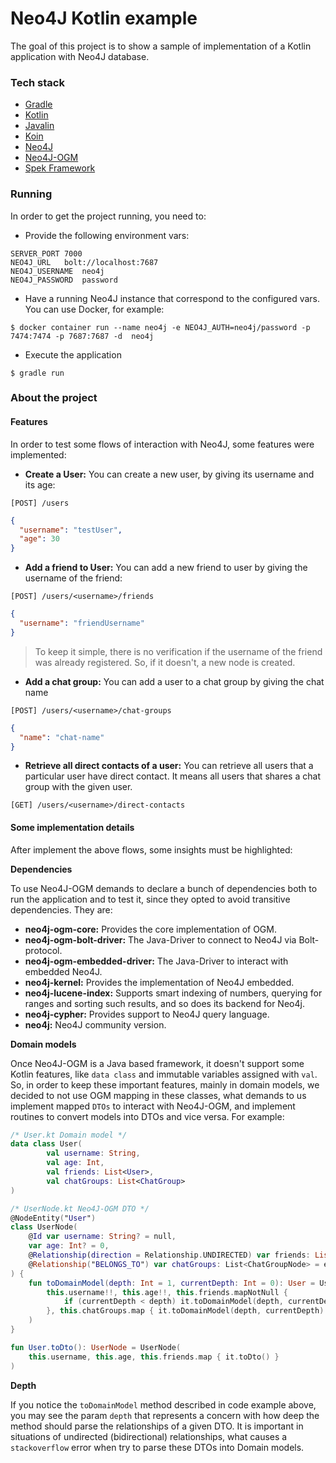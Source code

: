 Neo4J Kotlin example
===
The goal of this project is to show a sample of implementation of a Kotlin application with Neo4J database.

### Tech stack
- [Gradle](https://gradle.org/)
- [Kotlin](https://kotlinlang.org/)
- [Javalin](https://javalin.io/)
- [Koin](https://insert-koin.io/)
- [Neo4J](https://neo4j.com/)
- [Neo4J-OGM](https://neo4j.com/docs/ogm-manual/current/) 
- [Spek Framework](https://spekframework.org/)

### Running

In order to get the project running, you need to:

* Provide the following environment vars:

```
SERVER_PORT	7000
NEO4J_URL	bolt://localhost:7687
NEO4J_USERNAME	neo4j
NEO4J_PASSWORD	password
```

* Have a running Neo4J instance that correspond to the configured vars. You can use Docker, for example:

```
$ docker container run --name neo4j -e NEO4J_AUTH=neo4j/password -p 7474:7474 -p 7687:7687 -d  neo4j
```

* Execute the application

```
$ gradle run
```

### About the project

#### Features

In order to test some flows of interaction with Neo4J, some features were implemented:

* **Create a User:** You can create a new user, by giving its username and its age:

`[POST] /users`
```json
{
  "username": "testUser",
  "age": 30
}
```

* **Add a friend to User:** You can add a new friend to user by giving the username of the friend:

`[POST] /users/<username>/friends`
```json
{
  "username": "friendUsername"
}
```

> To keep it simple, there is no verification if the username of the friend was already registered. So, if it doesn't, 
a new node is created.

* **Add a chat group:** You can add a user to a chat group by giving the chat name

`[POST] /users/<username>/chat-groups`
```json
{
  "name": "chat-name"
}
```  

* **Retrieve all direct contacts of a user:** You can retrieve all users that a particular user have direct contact. It 
means all users that shares a chat group with the given user.

`[GET] /users/<username>/direct-contacts`

#### Some implementation details

After implement the above flows, some insights must be highlighted:

**Dependencies**

To use Neo4J-OGM demands to declare a bunch of dependencies both to run the application and to test it, since they opted 
to avoid transitive dependencies. They are:

* **neo4j-ogm-core:** Provides the core implementation of OGM.
* **neo4j-ogm-bolt-driver:** The Java-Driver to connect to Neo4J via Bolt-protocol.
* **neo4j-ogm-embedded-driver:** The Java-Driver to interact with embedded Neo4J.
* **neo4j-kernel:** Provides the implementation of Neo4J embedded.
* **neo4j-lucene-index:** Supports smart indexing of numbers, querying for ranges and sorting such results, and so does 
its backend for Neo4j.
* **neo4j-cypher:** Provides support to Neo4J query language.
* **neo4j:** Neo4J community version.

**Domain models**

Once Neo4J-OGM is a Java based framework, it doesn't support some Kotlin features, like `data class` and immutable 
variables assigned with `val`. So, in order to keep these important features, mainly in domain models, we decided to 
not use OGM mapping in these classes, what demands to us implement mapped `DTOs` to interact with Neo4J-OGM, and 
implement routines to convert models into DTOs and vice versa. For example:

```kotlin
/* User.kt Domain model */
data class User(
        val username: String,
        val age: Int,
        val friends: List<User>,
        val chatGroups: List<ChatGroup>
)

/* UserNode.kt Neo4J-OGM DTO */
@NodeEntity("User")
class UserNode(
    @Id var username: String? = null,
    var age: Int? = 0,
    @Relationship(direction = Relationship.UNDIRECTED) var friends: List<UserNode> = emptyList(),
    @Relationship("BELONGS_TO") var chatGroups: List<ChatGroupNode> = emptyList()
) {
    fun toDomainModel(depth: Int = 1, currentDepth: Int = 0): User = User(
        this.username!!, this.age!!, this.friends.mapNotNull {
            if (currentDepth < depth) it.toDomainModel(depth, currentDepth + 1) else null
        }, this.chatGroups.map { it.toDomainModel(depth, currentDepth) }
    )
}

fun User.toDto(): UserNode = UserNode(
    this.username, this.age, this.friends.map { it.toDto() }
)
```

**Depth**

If you notice the `toDomainModel` method described in code example above, you may see the param `depth` that represents
a concern with how deep the method should parse the relationships of a given DTO. It is important in situations of 
undirected (bidirectional) relationships, what causes a `stackoverflow` error when try to parse these DTOs into Domain 
models.
